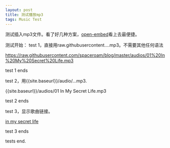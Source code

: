 ```yaml
---
layout: post
title: 测试播放mp3
tags: Music Test
---
```


测试插入mp3文件。看了好几种方案，[open-embed](https://jekyllcodex.org/without-plugin/open-embed/)看上去最便捷。

测试开始：
test 1，直接用raw.githubusercontent....mp3。不需要其他任何语法

https://raw.githubusercontent.com/spaceroam/blog/master/audios/01%20In%20My%20Secret%20Life.mp3

test 1 ends

test 2，用\{{site.baseurl}}/audio/...mp3. 

{{site.baseurl}}/audios/01 In My Secret Life.mp3

test 2 ends

test 3，显示歌曲链接。

[in my secret life]({{site.baseurl}}/audios/01%20In%20My%20Secret%20Life.mp3)

test 3 ends

tests end.
